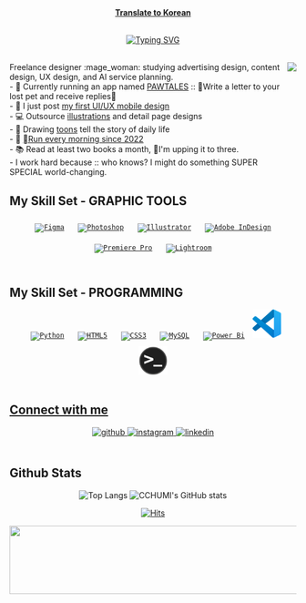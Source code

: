 ##
<div align="center">
   <a href="/Korean.md"> <b>Translate to Korean</b> </a>
</div>

<br>

<div align="center">
  
  [![Typing SVG](https://readme-typing-svg.demolab.com?font=Noto+sans&weight=500&size=21&duration=3000&pause=1200&color=7D41E0&background=FFF50000&center=true&vCenter=true&random=true&width=500&lines=%23beObesessed%F0%9F%8C%9F+Designer+CCCHUMI.k;UI+Designer+from+Korea%F0%9F%87%B0%F0%9F%87%B7)](https://git.io/typing-svg)

</div>

<br>
<div><a href="https://www.instagram.com/cchumi.k/"><img src="https://github.com/0918ksw/WASSUP3/assets/152162128/d7afd908-cf40-45ec-8a1b-ebfe8ed6a147" align="right" height="200" /></a>
Freelance designer :mage_woman: studying advertising design, content design, UX design, and AI service planning.<br>
- 🐾 Currently running an app named <a href="https://www.pawtales.app/"> PAWTALES</a> :: 🌈Write a letter to your lost pet and receive replies🌈 <br>
- 🥰 I just post <a href="https://notefolio.net/cchumi.k/393784"> my first UI/UX mobile design </a><br>
- 💻 Outsource <a href="https://www.instagram.com/pawtales_k/">illustrations</a> and detail page designs  <br>
- 🎨 Drawing <a href="https://www.instagram.com/cchumi.k/">toons</a> tell the story of daily life  <br>
- 🎽 <a href="https://www.instagram.com/ssongwon_k/">Run every morning since 2022</a>  <br>
- 📚 Read at least two books a month, 🤨I'm upping it to three. <br>
- I work hard because :: who knows? I might do something SUPER SPECIAL world-changing.
</div>

## My Skill Set - GRAPHIC TOOLS
<div align="center"> 
<code><a href="https://www.figma.com/" target="_blank"><img style="margin: 10px" src="https://profilinator.rishav.dev/skills-assets/figma-icon.svg" alt="Figma" height="50" /></a></code>
<code><a href="https://www.adobe.com/in/products/photoshop.html" target="_blank"><img style="margin: 10px" src="https://profilinator.rishav.dev/skills-assets/photoshop-plain.svg" alt="Photoshop" height="50" /></a></code>
<code><a href="https://www.adobe.com/in/products/illustrator.html" target="_blank"><img style="margin: 10px" src="https://profilinator.rishav.dev/skills-assets/adobe_illustrator-icon.svg" alt="Illustrator" height="50" /></a></code>
<code><a href="https://www.adobe.com/in/products/indesign.html" target="_blank"><img style="margin: 10px" src="https://profilinator.rishav.dev/skills-assets/adobeindesign.svg" alt="Adobe InDesign" height="50" /></a></code>
<code><a href="https://www.adobe.com/in/products/premiere.html" target="_blank"><img style="margin: 10px" src="https://profilinator.rishav.dev/skills-assets/adobepremierepro.png" alt="Premiere Pro" height="50" /></a></code>
<code><a href="https://www.adobe.com/products/photoshop-lightroom.html" target="_blank"><img style="margin: 10px" src="https://profilinator.rishav.dev/skills-assets/lightroom.png" alt="Lightroom" height="50" /></a></code>
</div>
<br>

## My Skill Set - PROGRAMMING
<div align="center">  
<code><a href="https://www.python.org/" target="_blank"><img style="margin: 10px" src="https://profilinator.rishav.dev/skills-assets/python-original.svg" alt="Python" height="50" /></a></code>
<code><a href="https://en.wikipedia.org/wiki/HTML5" target="_blank"><img style="margin: 10px" src="https://profilinator.rishav.dev/skills-assets/html5-original-wordmark.svg" alt="HTML5" height="50" /></a></code>
<code><a href="https://www.w3schools.com/css/" target="_blank"><img style="margin: 10px" src="https://profilinator.rishav.dev/skills-assets/css3-original-wordmark.svg" alt="CSS3" height="50" /></a></code>
<code><a href="https://www.mysql.com/" target="_blank"><img style="margin: 10px" src="https://profilinator.rishav.dev/skills-assets/mysql-original-wordmark.svg" alt="MySQL" height="50" /></a></code>
<code><a href="https://powerbi.microsoft.com/en-us/" target="_blank"><img style="margin: 10px" src="https://profilinator.rishav.dev/skills-assets/powerbi.png" alt="Power Bi" height="50" /></a></code>
<code><a href="https://code.visualstudio.com/" target="_blank"><img height="50" src="https://raw.githubusercontent.com/github/explore/80688e429a7d4ef2fca1e82350fe8e3517d3494d/topics/visual-studio-code/visual-studio-code.png"></code>
<code><a href="https://support.apple.com/ko-kr/guide/terminal/pht23b129fed/2.14/mac/14.0" target="_blank"/><img height="50" src="https://raw.githubusercontent.com/github/explore/80688e429a7d4ef2fca1e82350fe8e3517d3494d/topics/terminal/terminal.png"></code>
</div>

<br>

## Connect with me  
<div align="center">
<a href="https://github.com/0918ksw" target="_blank">
<img src=https://img.shields.io/badge/github-%2324292e.svg?&style=for-the-badge&logo=github&logoColor=white alt=github style="margin-bottom: 5px;" />
</a>
<a href="https://instagram.com/ssongwon_k" target="_blank">
<img src=https://img.shields.io/badge/instagram-%23000000.svg?&style=for-the-badge&logo=instagram&logoColor=white alt=instagram style="margin-bottom: 5px;" />
</a> 
<a href="https://linkedin.com/in/songwon-kim-a52470119" target="_blank">
<img src=https://img.shields.io/badge/linkedin-%231E77B5.svg?&style=for-the-badge&logo=linkedin&logoColor=white alt=linkedin style="margin-bottom: 5px;" />
</a>
</div>

<br>
  
## Github Stats  

<div align="center">
  
![Top Langs](https://github-readme-stats.vercel.app/api/top-langs/?username=0918ksw&hide_progress=true)
![CCHUMI's GitHub stats](https://github-readme-stats.vercel.app/api?username=0918ksw&show_icons=true&theme=midnight-purple#gh-dark-mode-only)
<br>

</div>

<div align="center">

[![Hits](https://hits.seeyoufarm.com/api/count/incr/badge.svg?url=https%3A%2F%2Fgithub.com%2F0918ksw&count_bg=%237D41E0&title_bg=%23555555&icon=micro-dot-blog.svg&icon_color=%23E7E7E7&title=hits&edge_flat=false)](https://hits.seeyoufarm.com)
</div>

<a href="https://github.com/devxb/gitanimals">
  <img src="https://render.gitanimals.org/lines/0918ksw?pet-id=1" width="1000" height="120"/>
</a>
